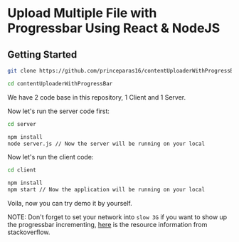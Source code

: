 # Upload Multiple File with Progressbar Using React & NodeJS

## Getting Started

```bash
git clone https://github.com/princeparas16/contentUploaderWithProgressBar.git

cd contentUploaderWithProgressBar
```

We have 2 code base in this repository, 1 Client and 1 Server.

Now let's run the server code first:

```bash
cd server

npm install
node server.js // Now the server will be running on your local
```

Now let's run the client code:

```bash
cd client

npm install
npm start // Now the application will be running on your local
```

Voila, now you can try demo it by yourself.

NOTE: Don't forget to set your network into `slow 3G` if you want to show up the progressbar incrementing, [here](https://stackoverflow.com/questions/41088022/how-to-get-onuploadprogress-in-axios/48412965#48412965) is the resource information from stackoverflow.
